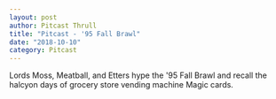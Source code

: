 ```yaml
---
layout: post
author: Pitcast Thrull
title: "Pitcast - '95 Fall Brawl"
date: "2018-10-10"
category: Pitcast
---
```


Lords Moss, Meatball, and Etters hype the '95 Fall Brawl and recall the halcyon days of grocery store vending machine Magic cards.
